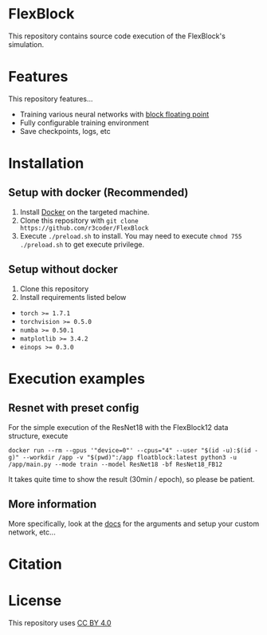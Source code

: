 


# FlexBlock

This repository contains source code execution of the FlexBlock's simulation.


# Features
This repository features...

- Training various neural networks with [block floating point](https://en.wikipedia.org/wiki/Block_floating_point)
- Fully configurable training environment
- Save checkpoints, logs, etc

# Installation

## Setup with docker (Recommended)

1. Install [Docker](https://docs.docker.com/engine/install/) on the targeted machine.
2. Clone this repository with `git clone https://github.com/r3coder/FlexBlock`
3. Execute `./preload.sh` to install. You may need to execute `chmod 755 ./preload.sh` to get execute privilege.

## Setup without docker
1. Clone this repository
2. Install requirements listed below 
- `torch >= 1.7.1`
- `torchvision >= 0.5.0`
- `numba >= 0.50.1`
- `matplotlib >= 3.4.2`
- `einops >= 0.3.0`

# Execution examples

## Resnet with preset config

For the simple execution of the ResNet18 with the FlexBlock12 data structure, execute

```docker run --rm --gpus '"device=0"' --cpus="4" --user "$(id -u):$(id -g)" --workdir /app -v "$(pwd)":/app floatblock:latest python3 -u /app/main.py --mode train --model ResNet18 -bf ResNet18_FB12```

It takes quite time to show the result (30min / epoch), so please be patient.

## More information

More specifically, look at the [docs](/docs/_index.md) for the arguments and setup your custom network, etc...

# Citation

# License

This repository uses [CC BY 4.0](https://creativecommons.org/licenses/)